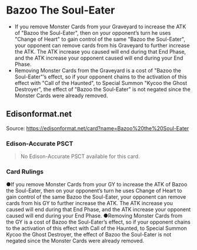 # Bazoo The Soul-Eater

*   If you remove Monster Cards from your Graveyard to increase the ATK of "Bazoo the Soul-Eater", then on your opponent’s turn he uses "Change of Heart" to gain control of the same "Bazoo the Soul-Eater", your opponent can remove cards from his Graveyard to further increase the ATK. The ATK increase you caused will end during that End Phase, and the ATK increase your opponent caused will end during your End Phase.
*   Removing Monster Cards from the Graveyard is a cost of "Bazoo the Soul-Eater"’s effect, so if your opponent chains to the activation of this effect with "Call of the Haunted", to Special Summon "Kycoo the Ghost Destroyer", the effect of "Bazoo the Soul-Eater" is not negated since the Monster Cards were already removed.

## Edisonformat.net

Source: https://edisonformat.net/card?name=Bazoo%20the%20Soul-Eater

### Edison-Accurate PSCT

> No Edison-Accurate PSCT available for this card.

### Card Rulings

●If you remove Monster Cards from your GY to increase the ATK of Bazoo the Soul-Eater, then on your opponent’s turn he uses Change of Heart to gain control of the same Bazoo the Soul-Eater, your opponent can remove cards from his GY to further increase the ATK. The ATK increase you caused will end during that End Phase, and the ATK increase your opponent caused will end during your End Phase.
●Removing Monster Cards from the GY is a cost of Bazoo the Soul-Eater’s effect, so if your opponent chains to the activation of this effect with Call of the Haunted, to Special Summon Kycoo the Ghost Destroyer, the effect of Bazoo the Soul-Eater is not negated since the Monster Cards were already removed.
            
